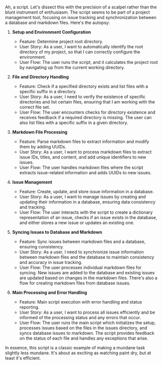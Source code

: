 Ah, a script. Let's dissect this with the precision of a scalpel rather than the blunt instrument of enthusiasm. The script seems to be part of a project management tool, focusing on issue tracking and synchronization between a database and markdown files. Here's the autopsy:

1. **Setup and Environment Configuration**
   - Feature: Determine project root directory.
   - User Story: As a user, I want to automatically identify the root directory of my project, so that I can correctly configure the environment.
   - User Flow: The user runs the script, and it calculates the project root by navigating up from the current working directory.

2. **File and Directory Handling**
   - Feature: Check if a specified directory exists and list files with a specific suffix in a directory.
   - User Story: As a user, I need to verify the existence of specific directories and list certain files, ensuring that I am working with the correct file set.
   - User Flow: The user encounters checks for directory existence and receives feedback if a required directory is missing. The user can also list files with a specific suffix in a given directory.

3. **Markdown File Processing**
   - Feature: Parse markdown files to extract information and modify them by adding UUIDs.
   - User Story: As a user, I want to process markdown files to extract issue IDs, titles, and content, and add unique identifiers to new issues.
   - User Flow: The user handles markdown files where the script extracts issue-related information and adds UUIDs to new issues.

4. **Issue Management**
   - Feature: Create, update, and store issue information in a database.
   - User Story: As a user, I want to manage issues by creating and updating their information in a database, ensuring data consistency and tracking.
   - User Flow: The user interacts with the script to create a dictionary representation of an issue, checks if an issue exists in the database, and either stores a new issue or updates an existing one.

5. **Syncing Issues to Database and Markdown**
   - Feature: Sync issues between markdown files and a database, ensuring consistency.
   - User Story: As a user, I need to synchronize issue information between markdown files and the database to maintain consistency and accuracy in issue tracking.
   - User Flow: The user processes individual markdown files for syncing. New issues are added to the database and existing issues are updated based on changes in the markdown files. There's also a flow for creating markdown files from database issues.

6. **Main Processing and Error Handling**
   - Feature: Main script execution with error handling and status reporting.
   - User Story: As a user, I want to process all issues efficiently and be informed of the processing status and any errors that occur.
   - User Flow: The user runs the main script which initializes the setup, processes issues based on the files in the issues directory, and syncs database issues to markdown. The script provides feedback on the status of each file and handles any exceptions that arise.

In essence, this script is a classic example of making a mundane task slightly less mundane. It's about as exciting as watching paint dry, but at least it's efficient.
